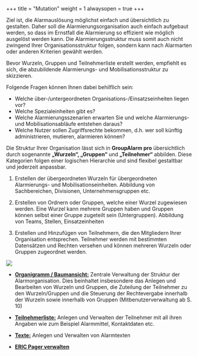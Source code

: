 +++
title = "Mutation"
weight = 1
alwaysopen = true
+++

Ziel ist, die Alarmauslösung möglichst einfach und übersichtlich zu
gestalten. Daher soll die Alarmierungsorganisation auch einfach
aufgebaut werden, so dass im Ernstfall die Alarmierung so effizient wie
möglich ausgelöst werden kann. Die Alarmierungsstruktur muss somit auch
nicht zwingend Ihrer Organisationsstruktur folgen, sondern kann nach
Alarmarten oder anderen Kriterien gewählt werden. 

Bevor Wurzeln, Gruppen und Teilnehmerliste erstellt werden, empfiehlt es sich,
die abzubildende Alarmierungs- und Mobilisationsstruktur zu skizzieren. 

Folgende Fragen können Ihnen dabei behilflich sein:

 - Welche über-/untergeordneten Organisations-/Einsatzseinheiten liegen vor? 
 - Welche Spezialeinheiten gibt es?
 - Welche Alarmierungsszenarien erwarten Sie und welche Alarmierungs- und Mobilisationsabläufe  entstehen daraus?
 - Welche Nutzer sollen Zugriffsrechte bekommen, d.h. wer soll künftig administrieren, mutieren,
alarmieren können?

Die Struktur Ihrer Organisation lässt sich in **GroupAlarm pro** übersichtlich durch sogenannte 
**„Wurzeln“, „Gruppen“** und **„Teilnehmer“** abbilden. Diese Kategorien folgen einer logischen Hierarchie 
und sind flexibel gestaltbar und jederzeit anpassbar.



1. Erstellen der übergeordneten Wurzeln für übergeordneten Alarmierungs- und 
Mobilisationseinheiten. 
Abbildung von Sachbereichen, Divisionen, Unternehmensgruppen etc.


2. Erstellen von Ordnern oder Gruppen, welche einer Wurzel zugewiesen werden. Eine Wurzel kann mehrere Gruppen haben und 
Gruppen können selbst einer Gruppe zugeteilt sein (Untergruppen).
Abbildung von Teams, Stellen, Einsatzeinheiten
 

3. Erstellen und Hinzufügen von Teilnehmern, die den Mitgliedern Ihrer Organisation entsprechen. Teilnehmer werden mit bestimmten
Datensätzen und Rechten versehen und können mehreren Wurzeln oder Gruppen zugeordnet werden.




![](/img/mutieren_mutation.png?classes=shadow&width=1200px)


 - [**Organigramm / Baumansicht:**](/mutieren/mutation/organigramm/) Zentrale Verwaltung der Struktur der Alarmorganisation. Dies
beinhaltet insbesondere das Anlegen und Bearbeiten von Wurzeln und
Gruppen, die Zuteilung der Teilnehmer zu den Wurzeln/Gruppen und die Steuerung der Rechtevergabe innerhalb der Wurzeln sowie innerhalb von Gruppen (Mitbenutzerverwaltung ab S. 10)

 - [**Teilnehmerliste:**](/mutieren/mutation/teilnehmerliste/) Anlegen und Verwalten der Teilnehmer mit all ihren Angaben wie
zum Beispiel Alarmmittel, Kontaktdaten etc.   

 - [**Texte:**](/mutieren/mutation/texte/) Anlegen und Verwalten von 
Alarmtexten 


 - [**ERIC Pager verwalten**](/mutieren/mutation/eric_pager/) 
 



